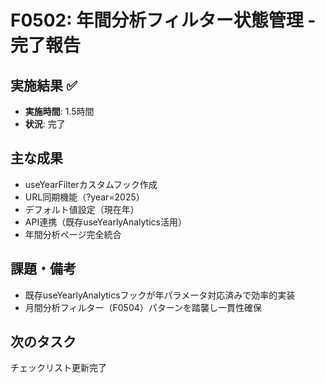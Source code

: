 # F0502: 年間分析フィルター状態管理 - 完了報告

## 実施結果 ✅
- **実施時間**: 1.5時間
- **状況**: 完了

## 主な成果
- useYearFilterカスタムフック作成
- URL同期機能（?year=2025）
- デフォルト値設定（現在年）
- API連携（既存useYearlyAnalytics活用）
- 年間分析ページ完全統合

## 課題・備考
- 既存useYearlyAnalyticsフックが年パラメータ対応済みで効率的実装
- 月間分析フィルター（F0504）パターンを踏襲し一貫性確保

## 次のタスク
チェックリスト更新完了